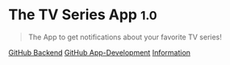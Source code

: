 <!-- ![](yes.png) -->

# The TV Series App <small>1.0</small>

> The App to get notifications about your favorite TV series!


[GitHub Backend](https://github.com/AyyKamp/tvdb-rest)
[GitHub App-Development](https://github.com/TVSeriesApp/TheTVSeriesApp)
[Information](#Info)

<!-- ![](https://media.discordapp.net/attachments/410171118310391808/410550886096568331/unknown.png) -->
